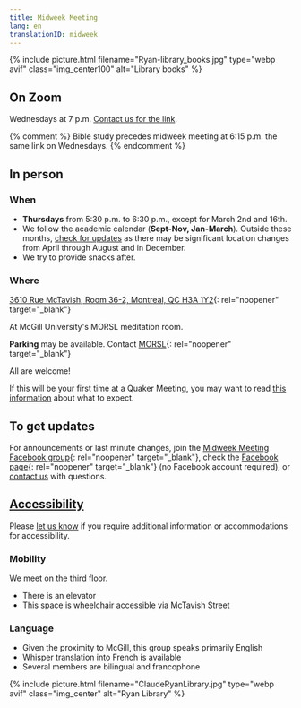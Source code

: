 ```yaml
---
title: Midweek Meeting
lang: en
translationID: midweek
---
```

{% include picture.html filename="Ryan-library_books.jpg" type="webp avif" class="img_center100" alt="Library books" %}

## On Zoom
Wednesdays at 7 p.m. [Contact us for the link](/contact).

{% comment %}
Bible study precedes midweek meeting at 6:15 p.m. the same link on Wednesdays.
{% endcomment %}
## In person
### When
* **Thursdays** from 5:30 p.m. to 6:30 p.m., except for March 2nd and 16th.
* We follow the academic calendar (**Sept-Nov, Jan-March**). Outside these months, [check for updates](#updates) as there may be significant location changes from April through August and in December. 
* We try to provide snacks after.

### Where
[3610 Rue McTavish, Room 36-2, Montreal, QC H3A 1Y2](https://goo.gl/maps/6QyVQiftuDDFoDVZ9){: rel="noopener" target="_blank"}

At McGill University's MORSL meditation room.

**Parking** may be available. Contact [MORSL](https://www.mcgill.ca/morsl/about/contact){: rel="noopener" target="_blank"}

All are welcome!

If this will be your first time at a Quaker Meeting, you may want to read [this information](/about) about what to expect.

## To get updates <span class="stanchor"><a name="updates"></a></span>
For announcements or last minute changes, join the [Midweek Meeting Facebook group](https://www.facebook.com/groups/mtlmidweek){: rel="noopener" target="_blank"}, check the [Facebook page](https://www.facebook.com/MontrealQuakers){: rel="noopener" target="_blank"} (no Facebook account required), or [contact us](/contact) with questions.

## [Accessibility](/accessibility) <span class="stanchor"><a name="accessibility"></a></span>
Please [let us know](/contact) if you require additional information or accommodations for accessibility.
### Mobility
We meet on the third floor.
* There is an elevator
* This space is wheelchair accessible via McTavish Street
### Language
* Given the proximity to McGill, this group speaks primarily English
* Whisper translation into French is available
* Several members are bilingual and francophone

{% include picture.html filename="ClaudeRyanLibrary.jpg" type="webp avif" class="img_center" alt="Ryan Library" %}
